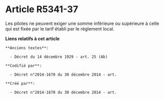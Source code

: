 # Article R5341-37

Les pilotes ne peuvent exiger une somme inférieure ou supérieure à celle qui est fixée par le tarif établi par le règlement
local.

**Liens relatifs à cet article**

	**Anciens textes**:

	  - Décret du 14 décembre 1929 - art. 25 (Ab)

	**Codifié par**:

	  - Décret n°2014-1670 du 30 décembre 2014 - art.

	**Créé par**:

	  - Décret n°2014-1670 du 30 décembre 2014 - art.
